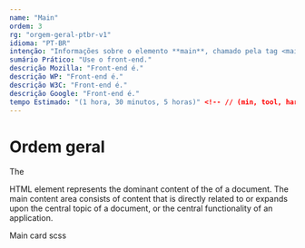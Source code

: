 ```yaml
---
name: "Main"
ordem: 3
rg: "orgem-geral-ptbr-v1"
idioma: "PT-BR"
intenção: "Informações sobre o elemento **main**, chamado pela tag <main>."
sumário Prático: "Use o front-end."
descrição Mozilla: "Front-end é."
descrição WP: "Front-end é."
descrição W3C: "Front-end é."
descrição Google: "Front-end é."
tempo Estimado: "(1 hora, 30 minutos, 5 horas)" <!-- // (min, tool, hard) -
---
```


# Ordem geral

The <main> HTML element represents the dominant content of the <body> of a document.
The main content area consists of content that is directly related to or expands upon the central topic of a document, or the central functionality of an application.

Main card scss
